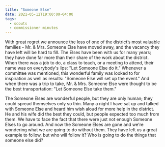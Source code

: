 ```yaml
---
title: "Someone Else"
date: 2021-05-12T19:00:00-04:00
tags:
  - scouts
  - commissioner minutes
---
```


With great regret we announce the loss of one of the district’s most valuable families - Mr. &
Mrs. Someone Else have moved away, and the vacancy they have left will be hard to fill. The
Elses have been with us for many years; they have done far more than their share of the work about the district. When there was a job to do, a class to teach, or a meeting to attend, their name was on everybody's lips: "Let Someone Else do it." Whenever a committee was mentioned, this wonderful family was looked to for inspiration as well as results: "Someone Else will set up the event." And when there was a trip to take, Mr. & Mrs. Someone Else were thought to be the best transportation: "Let Someone Else take them."

The Someone Elses are wonderful people, but they are only human; they could spread
themselves only so thin. Many a night I have sat up and talked with Someone Else and heard him wish aloud for more help in the district. He and his wife did the best they could, but people expected too much from them. We have to face the fact that there were just not enough Someone Elses to go around. And now the Someone Elses are gone and we're wondering what we are going to do without them. They have left us a great example to follow, but who will follow it? Who is going to do the things that someone else did?
